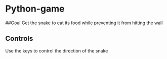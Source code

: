 # Python-game

##Goal
Get the snake to eat its food while preventing it from hitting the wall

## Controls
Use the keys to control the direction of the snake
